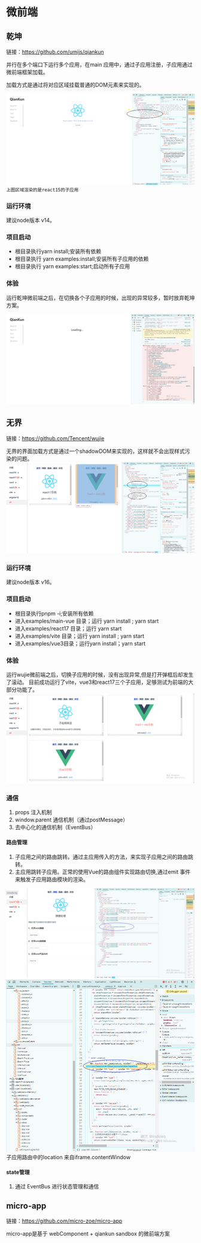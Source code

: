# 微前端

## 乾坤
链接：https://github.com/umijs/qiankun

并行在多个端口下运行多个应用，在main 应用中，通过子应用注册，子应用通过微前端框架加载。

加载方式是通过将对应区域挂载普通的DOM元素来实现的。


![img.png](img/img2.png)
`上图区域渲染的是react15的子应用`

### 运行环境
建议node版本 v14。
### 项目启动
- 根目录执行yarn install;安装所有依赖
- 根目录执行 yarn examples:install;安装所有子应用的依赖
- 根目录执行 yarn examples:start;启动所有子应用

### 体验
运行乾坤微前端之后，在切换各个子应用的时候，出现的异常较多，暂时放弃乾坤方案。

![img.png](img/img1.png)
## 无界
链接：https://github.com/Tencent/wujie

无界的界面加载方式是通过一个shadowDOM来实现的，这样就不会出现样式污染的问题。
![img.png](img/img4.png)
### 运行环境
建议node版本 v16。
### 项目启动
- 根目录执行pnpm -i;安装所有依赖
- 进入examples/main-vue 目录；运行 yarn install ; yarn start
- 进入examples/react17 目录；运行 yarn start
- 进入examples/vite 目录；运行 yarn install ; yarn start
- 进入examples/vue3目录；运行yarn install；yarn start
### 体验
运行wujie微前端之后，切换子应用的时候，没有出现异常,但是打开弹框后却发生了滚动。
目前成功运行了vite，vue3和react17三个子应用，足够测试为前端的大部分功能了。
![img.png](img/img3.png)
### 通信
1. props 注入机制
2. window.parent 通信机制（通过postMessage）
3. 去中心化的通信机制（EventBus）
#### 路由管理
1. 子应用之间的路由跳转。通过主应用传入的方法，来实现子应用之间的路由跳转。
2. 主应用跳转子应用。正常的使用Vue的路由组件实现路由切换,通过emit 事件来触发子应用路由模块的渲染。

![img.png](img/img5.png)
![img.png](img/img6.png)
子应用路由中的location 来自iframe.contentWindow

#### state管理
1. 通过 EventBus 进行状态管理和通信
## micro-app
链接：https://github.com/micro-zoe/micro-app

micro-app是基于 webComponent + qiankun sandbox 的微前端方案
